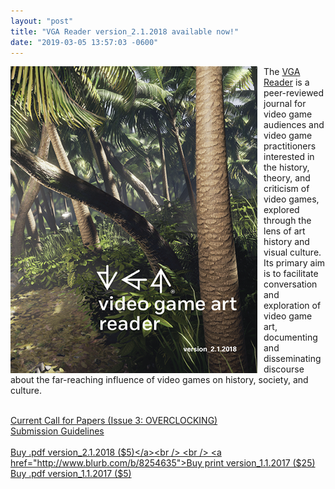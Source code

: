 ```yaml
---
layout: "post"
title: "VGA Reader version_2.1.2018 available now!"
date: "2019-03-05 13:57:03 -0600"
---
```

<img src="/assets/images/Reader_Cover2.png" align="left" style="padding-right:10px;">
<p>
The <a href="https://www.videogameartgallery.com/vga-reader">VGA Reader</a> is a peer-reviewed journal for video game audiences and video game practitioners interested in the history, theory, and criticism of video games, explored through the lens of art history and visual culture. Its primary aim is to facilitate conversation and exploration of video game art, documenting and disseminating discourse about the far-reaching influence of video games on history, society, and culture.<br /><br />

<a href="https://static1.squarespace.com/static/536e4963e4b096ba2b58a3af/t/5c606a3a24a6947f23f437c7/1549822522858/CFP_VGAR3_V2.pdf">Current Call for Papers (Issue 3: OVERCLOCKING)</a><br />
<a href="https://static1.squarespace.com/static/536e4963e4b096ba2b58a3af/t/580a642a29687f7ebff52293/1477076011100/VGAReaderSUBMISSIONGUIDELINES.pdf">Submission Guidelines</a><br />
<br />
<a href="https://www.videogameartgallery.com/exhibition/vga-reader-digital-copy-issue-2">Buy .pdf version_2.1.2018 ($5)</a><br />
<br />
<a href="http://www.blurb.com/b/8254635">Buy print version_1.1.2017 ($25)</a><br />
<a href="https://www.videogameartgallery.com/exhibition/vga-reader-1">Buy .pdf version_1.1.2017 ($5)</a><br />
